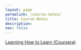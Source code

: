 ```yaml
---
layout: page
permalink: /course-notes/
title: Course Notes
description: 
nav: false
---
```

[Learning How to Learn (Coursera)](https://alpsencer.com/course-notes/learning-how-to-learn)
